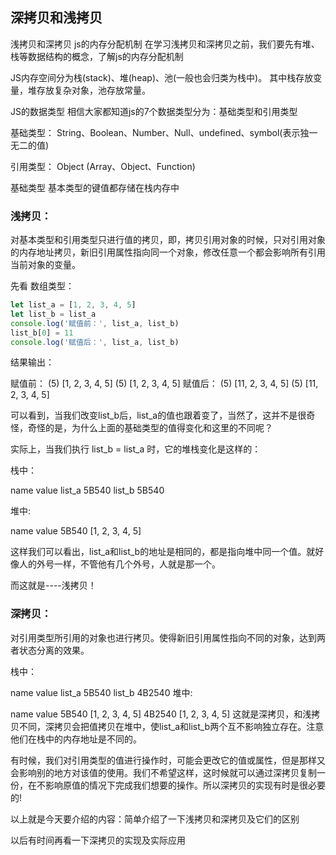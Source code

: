 ## 深拷贝和浅拷贝

浅拷贝和深拷贝
js的内存分配机制
在学习浅拷贝和深拷贝之前，我们要先有堆、栈等数据结构的概念，了解js的内存分配机制

JS内存空间分为栈(stack)、堆(heap)、池(一般也会归类为栈中)。 其中栈存放变量，堆存放复杂对象，池存放常量。

JS的数据类型
相信大家都知道js的7个数据类型分为：基础类型和引用类型

基础类型： String、Boolean、Number、Null、undefined、symbol(表示独一无二的值)

引用类型： Object (Array、Object、Function)

基础类型
基本类型的键值都存储在栈内存中

### 浅拷贝：

对基本类型和引用类型只进行值的拷贝，即，拷贝引用对象的时候，只对引用对象的内存地址拷贝，新旧引用属性指向同一个对象，修改任意一个都会影响所有引用当前对象的变量。

先看 数组类型：

```js
let list_a = [1, 2, 3, 4, 5]
let list_b = list_a
console.log('赋值前：', list_a, list_b)
list_b[0] = 11
console.log('赋值后：', list_a, list_b)
```



结果输出：

赋值前： (5) [1, 2, 3, 4, 5] (5) [1, 2, 3, 4, 5]
赋值后： (5) [11, 2, 3, 4, 5] (5) [11, 2, 3, 4, 5]

可以看到，当我们改变list_b后，list_a的值也跟着变了，当然了，这并不是很奇怪，奇怪的是，为什么上面的基础类型的值得变化和这里的不同呢？

实际上，当我们执行 list_b = list_a 时，它的堆栈变化是这样的：

栈中：

name	value
list_a	5B540
list_b	5B540

堆中:

name	value
5B540	[1, 2, 3, 4, 5]

这样我们可以看出，list_a和list_b的地址是相同的，都是指向堆中同一个值。就好像人的外号一样，不管他有几个外号，人就是那一个。

而这就是----浅拷贝！

### 深拷贝：

对引用类型所引用的对象也进行拷贝。使得新旧引用属性指向不同的对象，达到两者状态分离的效果。

栈中：

name	value
list_a	5B540
list_b	4B2540
堆中:

name	value
5B540	[1, 2, 3, 4, 5]
4B2540	[1, 2, 3, 4, 5]
这就是深拷贝，和浅拷贝不同，深拷贝会把值拷贝在堆中，使list_a和list_b两个互不影响独立存在。注意他们在栈中的内存地址是不同的。

有时候，我们对引用类型的值进行操作时，可能会更改它的值或属性，但是那样又会影响别的地方对该值的使用。我们不希望这样，这时候就可以通过深拷贝复制一份，在不影响原值的情况下完成我们想要的操作。所以深拷贝的实现有时是很必要的!

以上就是今天要介绍的内容：简单介绍了一下浅拷贝和深拷贝及它们的区别

以后有时间再看一下深拷贝的实现及实际应用
